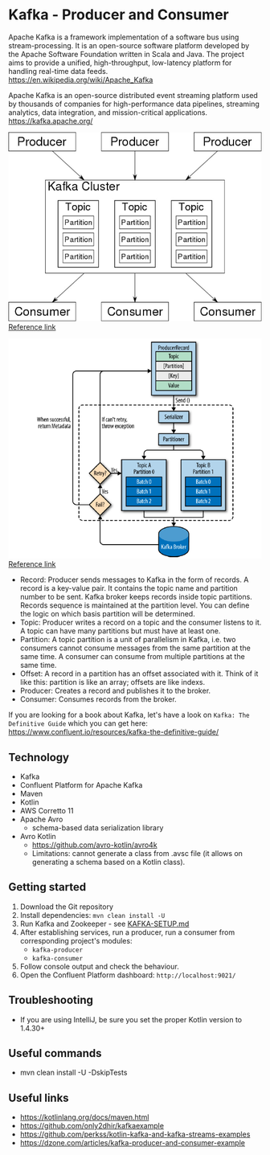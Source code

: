 # Kafka - Producer and Consumer

Apache Kafka is a framework implementation of a software bus using stream-processing. It is an open-source software platform developed by the Apache Software Foundation written in Scala and Java. The project aims to provide a unified, high-throughput, low-latency platform for handling real-time data feeds.  
<https://en.wikipedia.org/wiki/Apache_Kafka>

Apache Kafka is an open-source distributed event streaming platform used by thousands of companies for high-performance data pipelines, streaming analytics, data integration, and mission-critical applications.  
<https://kafka.apache.org/>

![Kafka architecture](./docs/800px-Overview_of_Apache_Kafka.jpg)
[Reference link](https://en.wikipedia.org/wiki/Apache_Kafka)

![Kafka guide](./docs/producer.png)
[Reference link](https://stackoverflow.com/questions/38024514/understanding-kafka-topics-and-partitions)
- Record: Producer sends messages to Kafka in the form of records. A record is a key-value pair. It contains the topic name and partition number to be sent. Kafka broker keeps records inside topic partitions. Records sequence is maintained at the partition level. You can define the logic on which basis partition will be determined.
- Topic: Producer writes a record on a topic and the consumer listens to it. A topic can have many partitions but must have at least one.
- Partition: A topic partition is a unit of parallelism in Kafka, i.e. two consumers cannot consume messages from the same partition at the same time. A consumer can consume from multiple partitions at the same time.
- Offset: A record in a partition has an offset associated with it. Think of it like this: partition is like an array; offsets are like indexs.
- Producer: Creates a record and publishes it to the broker.
- Consumer: Consumes records from the broker.

If you are looking for a book about Kafka, let's have a look on ``Kafka: The Definitive Guide`` which you can get here: <https://www.confluent.io/resources/kafka-the-definitive-guide/>

## Technology
- Kafka
- Confluent Platform for Apache Kafka
- Maven
- Kotlin
- AWS Corretto 11
- Apache Avro
    - schema-based data serialization library
- Avro Kotlin
    - https://github.com/avro-kotlin/avro4k
    - Limitations: cannot generate a class from .avsc file (it allows on generating a schema based on a Kotlin class).

## Getting started
1. Download the Git repository
2. Install dependencies: `mvn clean install -U`
3. Run Kafka and Zookeeper - see [KAFKA-SETUP.md](./KAFKA-SETUP.md)
4. After establishing services, run a producer, run a consumer from corresponding project's modules:
   - `kafka-producer`
   - `kafka-consumer`
5. Follow console output and check the behaviour.
6. Open the Confluent Platform dashboard: `http://localhost:9021/`

## Troubleshooting
- If you are using IntelliJ, be sure you set the proper Kotlin version to 1.4.30+

## Useful commands
- mvn clean install -U -DskipTests

## Useful links
- https://kotlinlang.org/docs/maven.html
- https://github.com/only2dhir/kafkaexample
- https://github.com/perkss/kotlin-kafka-and-kafka-streams-examples
- https://dzone.com/articles/kafka-producer-and-consumer-example
